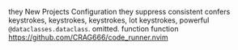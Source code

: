 they
New
Projects
Configuration
they
suppress
consistent
confers
keystrokes,
keystrokes,
keystrokes,
lot
keystrokes,
powerful
`@dataclasses.dataclass`.
omitted.
function
function
https://github.com/CRAG666/code_runner.nvim